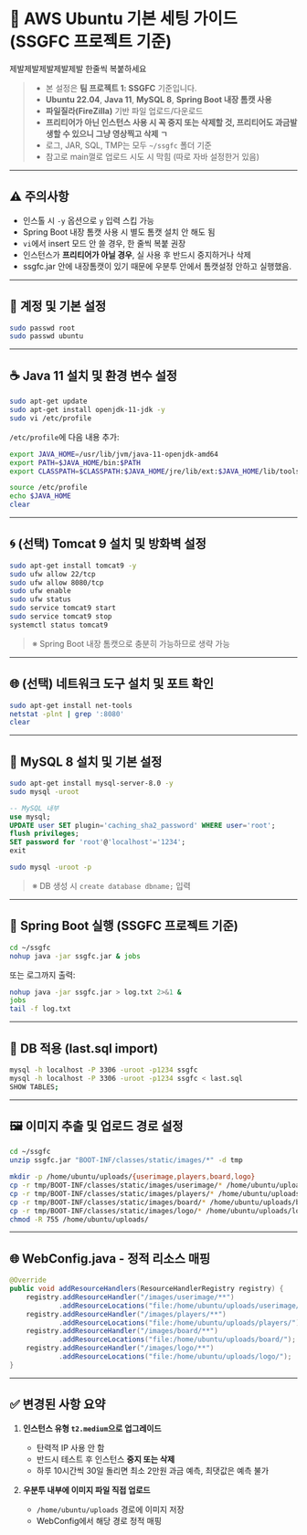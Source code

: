 
# 🚀 AWS Ubuntu 기본 세팅 가이드 (SSGFC 프로젝트 기준)
제발제발제발제발제발 한줄씩 복붙하세요
> - 본 설정은 **팀 프로젝트 1: SSGFC** 기준입니다.  
> - **Ubuntu 22.04**, **Java 11**, **MySQL 8**, **Spring Boot 내장 톰캣 사용**  
> - **파일질라(FireZilla)** 기반 파일 업로드/다운로드  
> - **프리티어가 아닌 인스턴스 사용 시 꼭 중지 또는 삭제할 것, 프리티어도 과금발생할 수 있으니 그냥 영상찍고 삭제 ㄱ**  
> - 로그, JAR, SQL, TMP는 모두 `~/ssgfc` 폴더 기준
> - 참고로 main껄로 업로드 시도 시 막힘 (따로 자바 설정한거 있음)

---

## ⚠️ 주의사항

- 인스톨 시 `-y` 옵션으로 `y` 입력 스킵 가능
- Spring Boot 내장 톰캣 사용 시 별도 톰캣 설치 안 해도 됨
- `vi`에서 insert 모드 안 쓸 경우, 한 줄씩 복붙 권장
- 인스턴스가 **프리티어가 아닐 경우**, 실 사용 후 반드시 중지하거나 삭제
- ssgfc.jar 안에 내장톰캣이 있기 때문에 우분투 안에서 톰캣설정 안하고 실행했음.

---

## 🔐 계정 및 기본 설정

```bash
sudo passwd root
sudo passwd ubuntu
```

---

## ☕ Java 11 설치 및 환경 변수 설정

```bash
sudo apt-get update
sudo apt-get install openjdk-11-jdk -y
sudo vi /etc/profile
```

`/etc/profile`에 다음 내용 추가:

```bash
export JAVA_HOME=/usr/lib/jvm/java-11-openjdk-amd64
export PATH=$JAVA_HOME/bin:$PATH
export CLASSPATH=$CLASSPATH:$JAVA_HOME/jre/lib/ext:$JAVA_HOME/lib/tools.jar
```

```bash
source /etc/profile
echo $JAVA_HOME
clear
```

---

## 🌀 (선택) Tomcat 9 설치 및 방화벽 설정

```bash
sudo apt-get install tomcat9 -y
sudo ufw allow 22/tcp
sudo ufw allow 8080/tcp
sudo ufw enable
sudo ufw status
sudo service tomcat9 start
sudo service tomcat9 stop
systemctl status tomcat9
```

> ※ Spring Boot 내장 톰캣으로 충분히 가능하므로 생략 가능

---

## 🌐 (선택) 네트워크 도구 설치 및 포트 확인

```bash
sudo apt-get install net-tools
netstat -plnt | grep ':8080'
clear
```

---

## 🐬 MySQL 8 설치 및 기본 설정

```bash
sudo apt-get install mysql-server-8.0 -y
sudo mysql -uroot
```

```sql
-- MySQL 내부
use mysql;
UPDATE user SET plugin='caching_sha2_password' WHERE user='root';
flush privileges;
SET password for 'root'@'localhost'='1234';
exit
```

```bash
sudo mysql -uroot -p
```

> ※ DB 생성 시 `create database dbname;` 입력

---

## 🏃 Spring Boot 실행 (SSGFC 프로젝트 기준)

```bash
cd ~/ssgfc
nohup java -jar ssgfc.jar & jobs
```

또는 로그까지 출력:

```bash
nohup java -jar ssgfc.jar > log.txt 2>&1 &
jobs
tail -f log.txt
```

---

## 🧩 DB 적용 (last.sql import)

```bash
mysql -h localhost -P 3306 -uroot -p1234 ssgfc
mysql -h localhost -P 3306 -uroot -p1234 ssgfc < last.sql
SHOW TABLES;
```

---

## 🖼️ 이미지 추출 및 업로드 경로 설정

```bash
cd ~/ssgfc
unzip ssgfc.jar "BOOT-INF/classes/static/images/*" -d tmp

mkdir -p /home/ubuntu/uploads/{userimage,players,board,logo}
cp -r tmp/BOOT-INF/classes/static/images/userimage/* /home/ubuntu/uploads/userimage/
cp -r tmp/BOOT-INF/classes/static/images/players/* /home/ubuntu/uploads/players/
cp -r tmp/BOOT-INF/classes/static/images/board/* /home/ubuntu/uploads/board/
cp -r tmp/BOOT-INF/classes/static/images/logo/* /home/ubuntu/uploads/logo/
chmod -R 755 /home/ubuntu/uploads/
```

---

## 🌐 WebConfig.java - 정적 리소스 매핑

```java
@Override
public void addResourceHandlers(ResourceHandlerRegistry registry) {
    registry.addResourceHandler("/images/userimage/**")
            .addResourceLocations("file:/home/ubuntu/uploads/userimage/");
    registry.addResourceHandler("/images/players/**")
            .addResourceLocations("file:/home/ubuntu/uploads/players/");
    registry.addResourceHandler("/images/board/**")
            .addResourceLocations("file:/home/ubuntu/uploads/board/");
    registry.addResourceHandler("/images/logo/**")
            .addResourceLocations("file:/home/ubuntu/uploads/logo/");
}
```

---

## ✅ 변경된 사항 요약

1. **인스턴스 유형 `t2.medium`으로 업그레이드**
   - 탄력적 IP 사용 안 함
   - 반드시 테스트 후 인스턴스 **중지 또는 삭제**
   - 하루 10시간씩 30일 돌리면 최소 2만원 과금 예측, 최댓값은 예측 불가

2. **우분투 내부에 이미지 파일 직접 업로드**
   - `/home/ubuntu/uploads` 경로에 이미지 저장
   - WebConfig에서 해당 경로 정적 매핑
